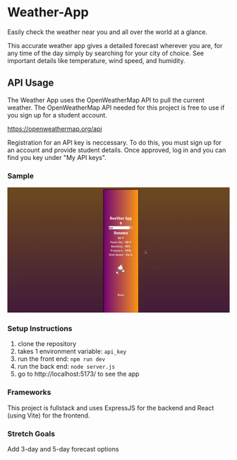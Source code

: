 # Weather-App

Easily check the weather near you and all over the world at a glance.

This accurate weather app gives a detailed forecast wherever you are, for any time of the day simply by searching for your city of choice.
See important details like temperature, wind speed, and humidity.

## API Usage

The Weather App uses the OpenWeatherMap API to pull the current weather. The OpenWeatherMap API needed for this project is free to use if you sign up for a student account.

https://openweathermap.org/api

Registration for an API key is neccessary. To do this, you must sign up for an account and provide student details. Once approved, log in and you can find you key under "My API keys".

### Sample

![weather app gif](https://github.com/jsnorek/techtonica-assignments/blob/main/weather-app-two/client/weather-app.gif)

### Setup Instructions

1. clone the repository
2. takes 1 environment variable: `api_key`
3. run the front end: `npm run dev`
4. run the back end: `node server.js`
5. go to http://localhost:5173/ to see the app

### Frameworks

This project is fullstack and uses ExpressJS for the backend and React (using Vite) for the frontend.

### Stretch Goals

Add 3-day and 5-day forecast options
